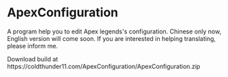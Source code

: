 # ApexConfiguration
A program help you to edit Apex legends's configuration.
Chinese only now, English version will come soon.
If you are interested in helping translating, please inform me.
<p>Download build at https://coldthunder11.com/ApexConfiguration/ApexConfiguration.zip</p>
